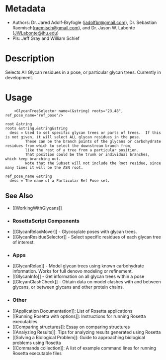 Metadata
========

- Authors: Dr. Jared Adolf-Bryfogle (jadolfbr@gmail.com), Dr. Sebastian Raemisch(raemisch@gmail.com), and Dr. Jason W. Labonte (JWLabonte@jhu.edu)
- PIs: Jeff Gray and William Schief



Description
===========

Selects All Glycan residues in a pose, or particular glycan trees.  Currently in development.

<!--- BEGIN_INTERNAL -->

Usage
=====

``` 
    <GlycanTreeSelector name=(&string) roots="23,48", ref_pose_name="ref_pose"/>
```

```
root &string
roots &string,&string&string
  desc = Used to set specific glycan trees or parts of trees.  If this is not given, it will select ALL glycan residues in the pose.  
         These can be the branch points of the glycans or carbohydrate residues from which to select the downstream branch from, 
         like the rest of a tree from a particular position.  
         That position could be the trunk or individual branches, which keep branching out. 
         Note that the Subset will not include the Root residue, since many times it will be the ASN root.

ref_pose_name &string
  desc = The name of a Particular Ref Pose set. 
```


<!--- END_INTERNAL -->

## See Also
* [[WorkingWithGlycans]]

 - ### RosettaScript Components
* [[GlycanRelaxMover]] - Glycosylate poses with glycan trees.  
* [[GlycanResidueSelector]] - Select specific residues of each glycan tree of interest.

 - ### Apps
* [[GlycanRelax]] - Model glycan trees using known carbohydrate information.  Works for full denovo modeling or refinement.
* [[GlycanInfo]] - Get information on all glycan trees within a pose
* [[GlcyanClashCheck]] - Obtain data on model clashes with and between glycans, or between glycans and other protein chains.

 - ### Other
* [[Application Documentation]]: List of Rosetta applications
* [[Running Rosetta with options]]: Instructions for running Rosetta executables.
* [[Comparing structures]]: Essay on comparing structures
* [[Analyzing Results]]: Tips for analyzing results generated using Rosetta
* [[Solving a Biological Problem]]: Guide to approaching biological problems using Rosetta
* [[Commands collection]]: A list of example command lines for running Rosetta executable files